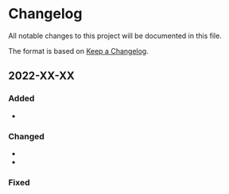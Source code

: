 # Changelog
All notable changes to this project will be documented in this file.

The format is based on [Keep a Changelog](https://keepachangelog.com/en/1.0.0/).



## 2022-XX-XX

### Added

- 

### Changed

- 
- 

### Fixed
